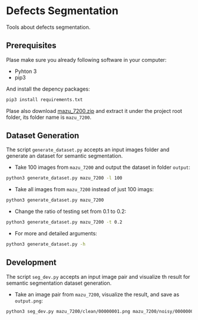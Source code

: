 # Defects Segmentation

Tools about defects segmentation.

## Prerequisites

Plase make sure you already following software in your computer:
- Pyhton 3
- pip3

And install the depency packages:

```bash
pip3 install requirements.txt
```

Plase also download [mazu_7200.zip](https://drive.google.com/file/d/1Nxut1cgtWspubyvUSYKOqCMmZUO10-mK/view?usp=sharing) and extract it under the project root folder, its folder name is `mazu_7200`.

## Dataset Generation

The script `generate_dataset.py` accepts an input images folder and generate an dataset for semantic segmentation.

* Take 100 images from `mazu_7200` and output the dataset in folder `output`:

```bash
python3 generate_dataset.py mazu_7200 -l 100
```

* Take all images from `mazu_7200` instead of just 100 imags:

```bash
python3 generate_dataset.py mazu_7200
```

* Change the ratio of testing set from 0.1 to 0.2:

```bash
python3 generate_dataset.py mazu_7200 -t 0.2
```

* For more and detailed arguments:

```bash
python3 generate_dataset.py -h
```

## Development

The script `seg_dev.py` accepts an input image pair and visualize th result for semantic segmentation dataset generation.

* Take an image pair from `mazu_7200`, visualize the result, and save as `output.png`:

```bash
python3 seg_dev.py mazu_7200/clean/00000001.png mazu_7200/noisy/00000001.png
```
